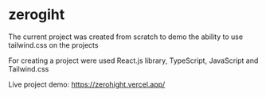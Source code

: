 # zerogiht
The current project was created from scratch to demo the ability to use tailwind.css on the projects

For creating a project were used React.js library, TypeScript, JavaScript and Tailwind.css

Live project demo: https://zerohight.vercel.app/

